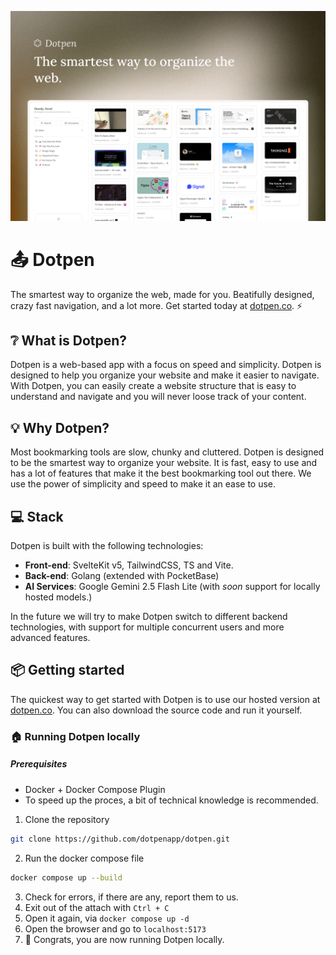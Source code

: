 ![Dotpen - The smartest way to organize the web.](./assets/head.png)

# 📤 Dotpen

The smartest way to organize the web, made for you. Beatifully designed, crazy fast navigation, and a lot more. Get started today at [dotpen.co](https://dotpen.co). ⚡

## ❔ What is Dotpen?

Dotpen is a web-based app with a focus on speed and simplicity. Dotpen is designed to help you organize your website and make it easier to navigate. With Dotpen, you can easily create a website structure that is easy to understand and navigate and you will never loose track of your content.

## 💡 Why Dotpen?

Most bookmarking tools are slow, chunky and cluttered. Dotpen is designed to be the smartest way to organize your website. It is fast, easy to use and has a lot of features that make it the best bookmarking tool out there. We use the power of simplicity and speed to make it an ease to use.

## 💻 Stack

Dotpen is built with the following technologies:

- **Front-end**: SvelteKit v5, TailwindCSS, TS and Vite.
- **Back-end**: Golang (extended with PocketBase)
- **AI Services**: Google Gemini 2.5 Flash Lite (with _soon_ support for locally hosted models.)

In the future we will try to make Dotpen switch to different backend technologies, with support for multiple concurrent users and more advanced features.

## 📦 Getting started

The quickest way to get started with Dotpen is to use our hosted version at [dotpen.co](https://dotpen.co). You can also download the source code and run it yourself.

### 🏠 Running Dotpen locally

##### Prerequisites

- Docker + Docker Compose Plugin
- To speed up the proces, a bit of technical knowledge is recommended.

1. Clone the repository

```bash
git clone https://github.com/dotpenapp/dotpen.git
```

2. Run the docker compose file

```bash
docker compose up --build
```

3. Check for errors, if there are any, report them to us.
4. Exit out of the attach with `Ctrl + C`
5. Open it again, via `docker compose up -d`
6. Open the browser and go to `localhost:5173`
7. 🎉 Congrats, you are now running Dotpen locally.
